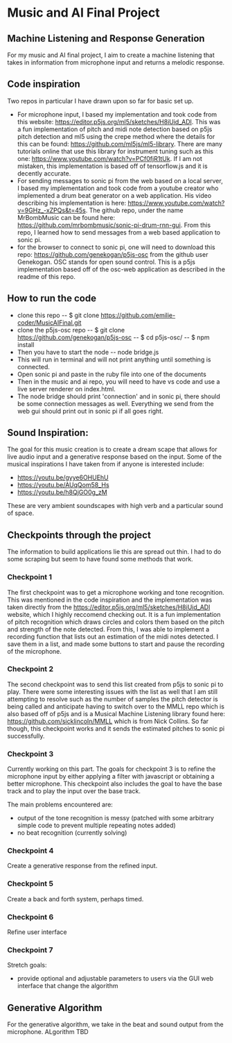 # Music and AI Final Project
## Machine Listening and Response Generation
For my music and AI final project, I aim to create a machine listening that takes in information from microphone input and returns a melodic response. 

## Code inspiration
Two repos in particular I have drawn upon so far for basic set up.
- For microphone input, I based my implementation and took code from this website: https://editor.p5js.org/ml5/sketches/H8iUid_ADl. This was a fun implementation of pitch and midi note detection based on p5js pitch detection and ml5 using the crepe method where the details for this can be found: https://github.com/ml5js/ml5-library. There are many tutorials online that use this library for instrument tuning such as this one: https://www.youtube.com/watch?v=PCf0fjR1tUk. If I am not mistaken, this implementation is based off of tensorflow.js and it is decently accurate. 
- For sending messages to sonic pi from the web based on a local server, I based my implementation and took code from a youtube creator who implemented a drum beat generator on a web application. His video describing his implementation is here: https://www.youtube.com/watch?v=9GHz_-xZPQs&t=45s. The github repo, under the name MrBombMusic can be found here: https://github.com/mrbombmusic/sonic-pi-drum-rnn-gui. From this repo, I learned how to send messages from a web based application to sonic pi. 
- for the browser to connect to sonic pi, one will need to download this repo: https://github.com/genekogan/p5js-osc from the github user Genekogan. OSC stands for open sound control. This is a p5js implementation based off of the osc-web application as described in the readme of this repo. 

## How to run the code
- clone this repo
-- $ git clone https://github.com/emilie-coder/MusicAIFinal.git
- clone the p5js-osc repo
-- $ git clone https://github.com/genekogan/p5js-osc
-- $ cd p5js-osc/
-- $ npm install
- Then you have to start the node
-- node bridge.js
- This will run in terminal and will not print anything until something is connected.
- Open sonic pi and paste in the ruby file into one of the documents
- Then in the music and ai repo, you will need to have vs code and use a live server renderer on index.html. 
- The node bridge should print 'connection' and in sonic pi, there should be some connection messages as well. Everything we send from the web gui should print out in sonic pi if all goes right. 
## Sound Inspiration:
The goal for this music creation is to create a dream scape that allows for live audio input and a generative response based on the input.
Some of the musical inspirations I have taken from if anyone is interested include:
- https://youtu.be/gyye6OHUEhU
- https://youtu.be/AUqQom58_Hs
- https://youtu.be/h8QjGO0g_zM

These are very ambient soundscapes with high verb and a particular sound of space. 

## Checkpoints through the project
The information to build applications lie this are spread out thin. I had to do some scraping but seem to have found some methods that work.

### Checkpoint 1
The first checkpoint was to get a microphone working and tone recognition. This was mentioned in the code inspiration and the implementation was taken directly from the https://editor.p5js.org/ml5/sketches/H8iUid_ADl website, which I highly reccomend checking out. It is a fun implementation of pitch recognition which draws circles and colors them based on the pitch and strength of the note detected. From this, I was able to implement a recording function that lists out an estimation of the midi notes detected. I save them in a list, and made some buttons to start and pause the recording of the microphone. 

### Checkpoint 2
The second checkpoint was to send this list created from p5js to sonic pi to play. There were some interesting issues with the list as well that I am still attempting to resolve such as the number of samples the pitch detector is being called and anticipate having to switch over to the MMLL repo which is also based off of p5js and is a Musical Machine Listening library found here: https://github.com/sicklincoln/MMLL which is from Nick Collins. So far though, this checkpoint works and it sends the estimated pitches to sonic pi successfully.

### Checkpoint 3
Currently working on this part. The goals for checkpoint 3 is to refine the microphone input by either applying a filter with javascript or obtaining a better microphone. This checkpoint also includes the goal to have the base track and to play the input over the base track. 

The main problems encountered are:
- output of the tone recognition is messy (patched with some arbitrary simple code to prevent multiple repeating notes added)
- no beat recognition (currently solving)

### Checkpoint 4
Create a generative response from the refined input.

### Checkpoint 5
Create a back and forth system, perhaps timed.

### Checkpoint 6
Refine user interface

### Checkpoint 7
Stretch goals:
- provide optional and adjustable parameters to users via the GUI web interface that change the algorithm

## Generative Algorithm
For the generative algorithm, we take in the beat and sound output from the microphone. ALgorithm TBD

